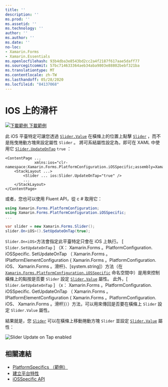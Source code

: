 ```yaml
---
title: ''
description: ''
ms.prod: ''
ms.assetid: ''
ms.technology: ''
author: ''
ms.author: ''
ms.date: ''
no-loc:
- Xamarin.Forms
- Xamarin.Essentials
ms.openlocfilehash: 93b4dba3e8543bd2cc2a4f2187f617aae5daff77
ms.sourcegitcommit: 57bc714633364aeb34aba9803e88802bebf321ba
ms.translationtype: MT
ms.contentlocale: zh-TW
ms.lasthandoff: 05/28/2020
ms.locfileid: "84137068"
---
```

# <a name="slider-thumb-tap-on-ios"></a>IOS 上的滑杆

[![下載範例 ](~/media/shared/download.png) 下載範例](https://docs.microsoft.com/samples/xamarin/xamarin-forms-samples/userinterface-platformspecifics)

此 iOS 平臺特定可讓您透過 [`Slider.Value`](xref:Xamarin.Forms.Slider.Value) 在橫條上的位置上點擊 [`Slider`](xref:Xamarin.Forms.Slider) ，而不是拖曳捲動方塊來設定屬性 `Slider` 。 將可系結屬性設定為，即可在 XAML 中使用它 [`Slider.UpdateOnTap`](xref:Xamarin.Forms.PlatformConfiguration.iOSSpecific.Slider.UpdateOnTapProperty) `true` ：

```xaml
<ContentPage ...
             xmlns:ios="clr-namespace:Xamarin.Forms.PlatformConfiguration.iOSSpecific;assembly=Xamarin.Forms.Core">
    <StackLayout ...>
        <Slider ... ios:Slider.UpdateOnTap="true" />
        ...
    </StackLayout>
</ContentPage>
```

或者，您也可以使用 Fluent API，從 c # 取用它：

```csharp
using Xamarin.Forms.PlatformConfiguration;
using Xamarin.Forms.PlatformConfiguration.iOSSpecific;
...

var slider = new Xamarin.Forms.Slider();
slider.On<iOS>().SetUpdateOnTap(true);
```

`Slider.On<iOS>`方法會指定此平臺特定只會在 iOS 上執行。 [ `Slider.SetUpdateOnTap` ] （X： Xamarin.Forms 。PlatformConfiguration. iOSSpecific. SetUpdateOnTap （ Xamarin.Forms 。IPlatformElementConfiguration { Xamarin.Forms 。PlatformConfiguration. iOS、 Xamarin.Forms 。滑杆}、[system.string]）方法（在 [`Xamarin.Forms.PlatformConfiguration.iOSSpecific`](xref:Xamarin.Forms.PlatformConfiguration.iOSSpecific) 命名空間中）是用來控制橫條上的點按是否要 `Slider` 設定 [`Slider.Value`](xref:Xamarin.Forms.Slider.Value) 屬性。 此外，[ `Slider.GetUpdateOnTap` ] （x： Xamarin.Forms 。PlatformConfiguration. iOSSpecific. GetUpdateOnTap （ Xamarin.Forms 。IPlatformElementConfiguration { Xamarin.Forms 。PlatformConfiguration. iOS、 Xamarin.Forms 。滑杆}））方法，可以用來傳回是否要在橫條上 `Slider` 設定 `Slider.Value` 屬性。

結果就是，您 [`Slider`](xref:Xamarin.Forms.Slider) 可以在橫條上移動捲動方塊 `Slider` 並設定 [`Slider.Value`](xref:Xamarin.Forms.Slider.Value) 屬性：

![](slider-thumb-images/slider-updateontap.png "Slider Update on Tap enabled")

## <a name="related-links"></a>相關連結

- [PlatformSpecifics （範例）](https://docs.microsoft.com/samples/xamarin/xamarin-forms-samples/userinterface-platformspecifics)
- [建立平台特性](~/xamarin-forms/platform/platform-specifics/index.md#creating-platform-specifics)
- [iOSSpecific API](xref:Xamarin.Forms.PlatformConfiguration.iOSSpecific)

